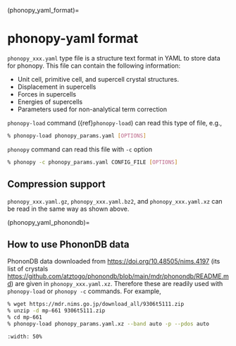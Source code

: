 (phonopy_yaml_format)=

# phonopy-yaml format

`phonopy_xxx.yaml` type file is a structure text format in YAML to store data
for phonopy. This file can contain the following information:

- Unit cell, primitive cell, and supercell crystal structures.
- Displacement in supercells
- Forces in supercells
- Energies of supercells
- Parameters used for non-analytical term correction

`phonopy-load` command ({ref}`phonopy-load`) can read this type of file, e.g.,

```bash
% phonopy-load phonopy_params.yaml [OPTIONS]
```

`phonopy` command can read this file with `-c` option

```bash
% phonopy -c phonopy_params.yaml CONFIG_FILE [OPTIONS]
```

## Compression support

`phonopy_xxx.yaml.gz`, `phonopy_xxx.yaml.bz2`, and `phonopy_xxx.yaml.xz` can be
read in the same way as shown above.

(phonopy_yaml_phonondb)=
## How to use PhononDB data

PhononDB data downloaded from <https://doi.org/10.48505/nims.4197> (its list of
crystals <https://github.com/atztogo/phonondb/blob/main/mdr/phonondb/README.md>)
are given in `phonopy_xxx.yaml.xz`. Therefore these are readily used with
`phonopy-load` or `phonopy -c` commands. For example,

```bash
% wget https://mdr.nims.go.jp/download_all/9306t5111.zip
% unzip -d mp-661 9306t5111.zip
% cd mp-661
% phonopy-load phonopy_params.yaml.xz --band auto -p --pdos auto
```

```{image} phonondb-mp-661.png
:width: 50%
```
